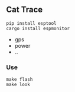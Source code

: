 ## Cat Trace

```
pip install esptool
cargo install espmonitor
```

- gps
- power
- ..
### Use
```
make flash
make look
```